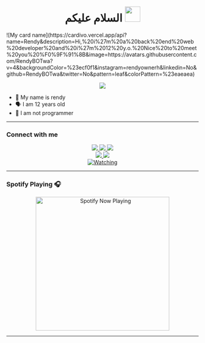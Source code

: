 <h1 align="center">السلام عليكم <img src="https://user-images.githubusercontent.com/1303154/88677602-1635ba80-d120-11ea-84d8-d263ba5fc3c0.gif" width="40px" alt=""><br></h1>
![My card name](https://cardivo.vercel.app/api?name=Rendy&description=Hi,%20i%27m%20a%20back%20end%20web%20developer%20and%20i%27m%2012%20y.o.%20Nice%20to%20meet%20you%20%F0%9F%91%8B&image=https://avatars.githubusercontent.com/RendyBOTwa?v=4&backgroundColor=%23ecf0f1&instagram=rendyownerh&linkedin=No&github=RendyBOTwa&twitter=No&pattern=leaf&colorPattern=%23eaeaea)
<p align="center">
<img src="https://k.top4top.io/p_2039uufl81.jpg" />
</p>

<p align="center">

- 👼 My name is rendy 
- 🗣️ I am 12 years old 
- 🔭 I am not programmer

</p>

------
### Connect with me 
<p align="center">
  <a href="https://instagram.com/rendyowner"><img src="https://img.shields.io/badge/Instagram-E4405F?style=for-the-badge&logo=instagram&logoColor=white"/> 
  <a href="https://wa.me/message/6285367709870"><img src="https://img.shields.io/badge/WhatsApp-25D366?style=for-the-badge&logo=whatsapp&logoColor=white" />
  <a href="https://youtu.be/JITNUNC4GK8"><img src="https://img.shields.io/badge/YouTube-Rendi Ardiansyah-ff0000?style=for-the-badge&logo=youtube&logoColor=ff0000&link=https://youtube.com/channel/UC5mZMihMPntnmf8qvIeFNtA" /><br>
  <a name=Rendi Ardiansyah&label=VIEWS&style=flat-square&color=orange" />
  <a href="https://github.com/RendyBotwa"><img src="https://img.shields.io/badge/-GitHub-black?style=flat-square&logo=github" /> 
  <a href="https://youtube.com/channel/UC5mZMihMPntnmf8qvIeFNtA"><img src="https://img.shields.io/youtube/channel/subscribers/UCdzWwbApjkyODby7_MoRYlA?style=social" /> <br>
  <a href="https://komarev.com/ghpvc/?username=Rendi Ardiansyah&color=blue&style=flat-square&label=Profile+Views"><img title="Watching" src="https://komarev.com/ghpvc/?username=Rendi Ardiansyah&color=blue&style=flat-square&label=Profile+View"></a>
</p>


------

### Spotify Playing 🎧

<p align="center">
  <a href="https://open.spotify.com/track/7AFASza1mXqntmGtbxXprO?si=SPc-q46eTSewSHE0b60ssQ&utm_source=copy-link&dl_branch=1" target="_blank"><img src="https://now-playing-on-spotify.vercel.app/api/spotify" alt="Spotify Now Playing" width="350"/></a>
</p>

------


